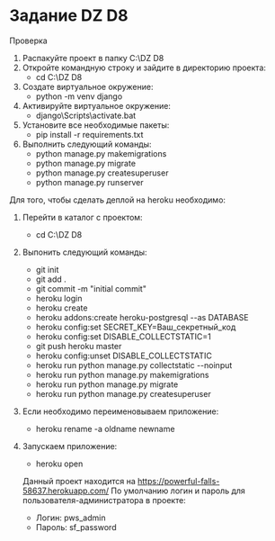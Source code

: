 # Задание DZ D8

Проверка  
1) Распакуйте проект в папку C:\DZ D8
2) Откройте командную строку и зайдите в директорию проекта:
   - cd C:\DZ D8
3) Создате виртуальное окружение:
   - python -m venv django
4) Активируйте виртуальное окружение:
   - django\Scripts\activate.bat
5) Установите все необходимые пакеты:
   - pip install -r requirements.txt
6) Выполнить следующий команды:
   - python manage.py makemigrations
   - python manage.py migrate
   - python manage.py createsuperuser
   - python manage.py runserver

Для того, чтобы сделать деплой на heroku необходимо:
1) Перейти в каталог с проектом:
   - cd C:\DZ D8
2) Выпонить следующий команды:
   - git init
   - git add .
   - git commit -m "initial commit"
   - heroku login
   - heroku create
   - heroku addons:create heroku-postgresql --as DATABASE
   - heroku config:set SECRET_KEY=Ваш_секретный_код
   - heroku config:set DISABLE_COLLECTSTATIC=1
   - git push heroku master
   - heroku config:unset DISABLE_COLLECTSTATIC
   - heroku run python manage.py collectstatic --noinput
   - heroku run python manage.py makemigrations
   - heroku run python manage.py migrate
   - heroku run python manage.py createsuperuser
3) Если необходимо переименовываем приложение:
   - heroku rename -a oldname newname
4) Запускаем приложение:
   - heroku open

   Данный проект находится на https://powerful-falls-58637.herokuapp.com/
   По умолчанию логин и пароль для пользователя-администратора в проекте:
   - Логин: pws_admin
   - Пароль: sf_password
